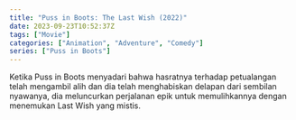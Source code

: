 ```yaml
---
title: "Puss in Boots: The Last Wish (2022)"
date: 2023-09-23T10:52:37Z
tags: ["Movie"]
categories: ["Animation", "Adventure", "Comedy"]
series: ["Puss in Boots"]
---
```


Ketika Puss in Boots menyadari bahwa hasratnya terhadap petualangan telah mengambil alih dan dia telah menghabiskan delapan dari sembilan nyawanya, dia meluncurkan perjalanan epik untuk memulihkannya dengan menemukan Last Wish yang mistis.

  <mux-player stream-type="on-demand"
  src="https://kp3d-my.sharepoint.com/personal/ryoo_kp3d_onmicrosoft_com/_layouts/15/download.aspx?share=ETF9hGclKmZFkcAgPLYgNnIBcAZJdHtQGToCte9V8DwjoA" metadata-video-title="Puss in Boots: The Last Wish (2022)" prefer-playback="mse" controls>
  </mux-player>
  
  
  <script src="https://cdn.jsdelivr.net/npm/@mux/mux-player"></script>
  
   <script id="SCZf2X00qUwP5O00TvE2eHnA34q3yjZvr4rFTCSwcTA6Q" type="application/ld+json">
 {
  "@context": "https://schema.org/",
  "@type": "VideoObject",
  "name": "Puss in Boots: The Last Wish (2022)",
  "contentUrl": "https://stream.mux.com/SCZf2X00qUwP5O00TvE2eHnA34q3yjZvr4rFTCSwcTA6Q.m3u8",
  "thumbnailUrl": "https://www.themoviedb.org/t/p/original/erkJ7OxJWFdLBOcn2MvIdhTLHTu.jpg?width=314&fit_mode=preserve&time=25",
  "uploadDate": "2023-09-23T10:52:37Z",
}

</script>